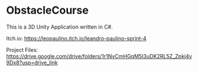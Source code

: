 # ObstacleCourse
This is a 3D Unity Application written in C#.

Itch.io: https://leopaulino.itch.io/leandro-paulino-sprint-4

Project Files: https://drive.google.com/drive/folders/1r1NvCmHGqM5I3uDK2RL5Z_Zpkj4v9Dx8?usp=drive_link
